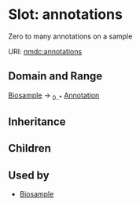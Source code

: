 # Slot: annotations


Zero to many annotations on a sample

URI: [nmdc:annotations](https://microbiomedata/meta/annotations)
## Domain and Range

[Biosample](Biosample.md) ->  <sub>0..*</sub> [Annotation](Annotation.md)
## Inheritance

## Children

## Used by

 * [Biosample](Biosample.md)
